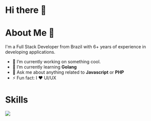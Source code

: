 <h1>Hi there 👋</h1>
<h1>About Me 🔎</h1>
<p>I'm a Full Stack Developer from Brazil with 6+ years of experience in developing applications.</p>
<ul>
  <li>🔭 I’m currently working on something cool.</li>
  <li>🌱 I’m currently learning <b>Golang</b></li>
  <li>💬 Ask me about anything related to <b>Javascript</b> or <b>PHP</b></li>
  <li>⚡ Fun fact: I ❤️ UI/UX</li>
</ul>
<h1>Skills</h1>
<p align="left">
  <img src="https://skillicons.dev/icons?i=javascript,vue,nuxt,react,next,nodejs,php,jquery,wordpress,mysql,mongo,postgres,firebase,supabase,docker,sequelize,prisma,pinia,tailwind,bootstrap,git,github,bitbucket,figma,xd,photoshop,illustrator,aftereffects,premiere," />
</p>
